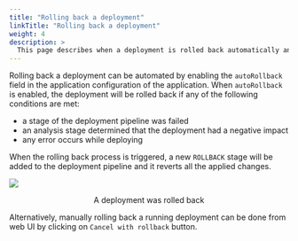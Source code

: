 ```yaml
---
title: "Rolling back a deployment"
linkTitle: "Rolling back a deployment"
weight: 4
description: >
  This page describes when a deployment is rolled back automatically and how to manually rollback a deployment.
---
```


Rolling back a deployment can be automated by enabling the `autoRollback` field in the application configuration of the application. When `autoRollback` is enabled, the deployment will be rolled back if any of the following conditions are met:
- a stage of the deployment pipeline was failed
- an analysis stage determined that the deployment had a negative impact
- any error occurs while deploying

When the rolling back process is triggered, a new `ROLLBACK` stage will be added to the deployment pipeline and it reverts all the applied changes.

![](/images/rolled-back-deployment.png)
<p style="text-align: center;">
A deployment was rolled back
</p>

Alternatively, manually rolling back a running deployment can be done from web UI by clicking on `Cancel with rollback` button.
